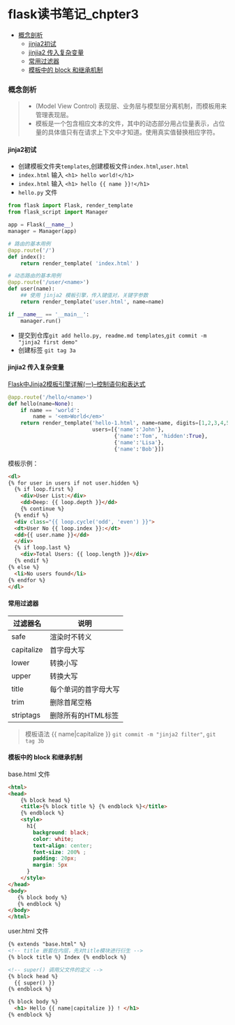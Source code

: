 # flask读书笔记_chpter3
<!-- MarkdownTOC -->

- [概念剖析](#概念剖析)
	- [jinja2初试](#jinja2初试)
	- [jinjia2 传入复杂变量](#jinjia2-传入复杂变量)
	- [常用过滤器](#常用过滤器)
	- [模板中的 block 和继承机制](#模板中的-block-和继承机制)

<!-- /MarkdownTOC -->

### 概念剖析
>* (Model View Control) 表现层、业务层与模型层分离机制，而模板用来管理表现层。
>* 模板是一个包含相应文本的文件，其中的动态部分用占位量表示，占位量的具体值只有在请求上下文中才知道。使用真实值替换相应字符。

#### jinja2初试

* 创建模板文件夹`templates`,创建模板文件`index.html`,`user.html`
* `index.html` 输入 `<h1> hello world!</h1>`
* `index.html` 输入 `<h1> hello {{ name }}!</h1>`
* `hello.py` 文件

```python
from flask import Flask, render_template
from flask_script import Manager

app = Flask(__name__)
manager = Manager(app)

# 路由的基本用例
@app.route('/')
def index():
	return render_template( 'index.html' )

# 动态路由的基本用例
@app.route('/user/<name>')
def user(name):
	## 使用 jinja2 模板引擎，传入键值对，关键字参数
	return render_template('user.html', name=name)

if __name__ == '__main__':
	manager.run()
```
* 提交到仓库`git add hello.py, readme.md templates`,`git commit -m "jinja2 first demo"`
* 创建标签 `git tag 3a`

#### jinjia2 传入复杂变量

[Flask中Jinja2模板引擎详解(一)–控制语句和表达式](http://www.bjhee.com/jinja2-statement.html)

```python
@app.route('/hello/<name>')
def hello(name=None):
    if name == 'world':
        name = '<em>World</em>'
    return render_template('hello-1.html', name=name, digits=[1,2,3,4,5],
                           users=[{'name':'John'},
                                  {'name':'Tom', 'hidden':True},
                                  {'name':'Lisa'},
                                  {'name':'Bob'}])
```

模板示例：
```html
<dl>
{% for user in users if not user.hidden %}
  {% if loop.first %}
    <div>User List:</div>
    <dd>Deep: {{ loop.depth }}</dd>
    {% continue %}
  {% endif %}
  <div class="{{ loop.cycle('odd', 'even') }}">
  <dt>User No {{ loop.index }}:</dt>
  <dd>{{ user.name }}</dd>
  </div>
  {% if loop.last %}
    <div>Total Users: {{ loop.length }}</div>
  {% endif %}
{% else %}
  <li>No users found</li>
{% endfor %}
</dl>
```

#### 常用过滤器

|过滤器名|说明
|---|---
|safe|渲染时不转义
|capitalize|首字母大写
|lower|转换小写
|upper|转换大写
|title|每个单词的首字母大写
|trim|删除首尾空格
|striptags|删除所有的HTML标签

> 模板语法 {{ name|capitalize }}
> `git commit -m "jinja2 filter"`, `git tag 3b` 

#### 模板中的 block 和继承机制

base.html 文件

```html
<html>
<head>
    {% block head %}
	<title>{% block title %} {% endblock %}</title>
    {% endblock %}
    <style>
      h1{
      	background: black;
      	color: white;
      	text-align: center;
      	font-size: 200% ;
      	padding: 20px;
      	margin: 5px
      }
    </style>
</head>
<body>
   {% block body %}
   {% endblock %}
</body>
</html>
``` 

user.html 文件

```html
{% extends "base.html" %}
<!-- title 嵌套在内层，先对title模块进行衍生 -->
{% block title %} Index {% endblock %}

<!-- super() 调用父文件的定义 -->
{% block head %}
  {{ super() }}
{% endblock %}

{% block body %}
  <h1> Hello {{ name|capitalize }} ! </h1>
{% endblock %}
```

